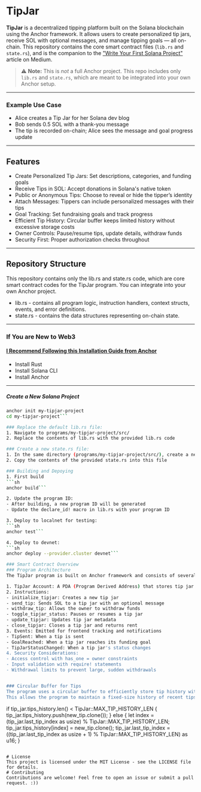 # TipJar
**TipJar** is a decentralized tipping platform built on the Solana blockchain using the Anchor framework. It allows users to create personalized tip jars, receive SOL with optional messages, and manage tipping goals — all on-chain. This repository contains the core smart contract files (`lib.rs` and `state.rs`), and is the companion to the ["Write Your First Solana Project"](https://medium.com/...) article on Medium.

> ⚠️ **Note:** This is *not* a full Anchor project. This repo includes only `lib.rs` and `state.rs`, which are meant to be integrated into your own Anchor setup.
> 
---

### Example Use Case
- Alice creates a Tip Jar for her Solana dev blog
- Bob sends 0.5 SOL with a thank-you message
- The tip is recorded on-chain; Alice sees the message and goal progress update

---

## Features
- Create Personalized Tip Jars: Set descriptions, categories, and funding goals
- Receive Tips in SOL: Accept donations in Solana's native token
- Public or Anonymous Tips: Choose to reveal or hide the tipper’s identity
- Attach Messages: Tippers can include personalized messages with their tips
- Goal Tracking: Set fundraising goals and track progress
- Efficient Tip History: Circular buffer keeps limited history without excessive storage costs
- Owner Controls: Pause/resume tips, update details, withdraw funds
- Security First: Proper authorization checks throughout

---

## Repository Structure
This repository contains only the lib.rs and state.rs code, which are core smart contract codes for the TipJar program. You can integrate into your own Anchor project.

- lib.rs - contains all program logic, instruction handlers, context structs, events, and error definitions.
- state.rs - contains the data structures representing on-chain state.

---

### If You are New to Web3
#### [I Recommend Following this Installation Guide from Anchor](https://www.anchor-lang.com/docs/installation)
- Install Rust
- Install Solana CLI
- Install Anchor

---

##### Create a New Solana Project
```sh
anchor init my-tipjar-project
cd my-tipjar-project```

### Replace the default lib.rs file:
1. Navigate to programs/my-tipjar-project/src/
2. Replace the contents of lib.rs with the provided lib.rs code

### Create a new state.rs file:
1. In the same directory (programs/my-tipjar-project/src/), create a new file named state.rs
2. Copy the contents of the provided state.rs into this file

### Building and Depoying
1. First build
```sh
anchor build```

2. Update the program ID:
- After building, a new program ID will be generated
- Update the declare_id! macro in lib.rs with your program ID

3. Deploy to localnet for testing:
```sh
anchor test```

4. Deploy to devnet:
```sh
anchor deploy --provider.cluster devnet```

### Smart Contract Overview
### Program Architecture
The TipJar program is built on Anchor framework and consists of several key components:

1. TipJar Account: A PDA (Program Derived Address) that stores tip jar metadata including owner, description, goal amount, and a history of received tips.
2. Instructions:
- initialize_tipjar: Creates a new tip jar
- send_tip: Sends SOL to a tip jar with an optional message
- withdraw_tip: Allows the owner to withdraw funds
- toggle_tipjar_status: Pauses or resumes a tip jar
- update_tipjar: Updates tip jar metadata
- close_tipjar: Closes a tip jar and returns rent
3. Events: Emitted for frontend tracking and notifications
- TipSent: When a tip is sent
- GoalReached: When a tip jar reaches its funding goal
- TipJarStatusChanged: When a tip jar's status changes
4. Security Considerations:
- Access control with has_one = owner constraints
- Input validation with require! statements
- Withdrawal limits to prevent large, sudden withdrawals


### Circular Buffer for Tips
The program uses a circular buffer to efficiently store tip history without unbounded growth.
This allows the program to maintain a fixed-size history of recent tips while tracking the total count of all tips ever received.
```
if tip_jar.tips_history.len() < TipJar::MAX_TIP_HISTORY_LEN {
    tip_jar.tips_history.push(new_tip.clone());
} else {
    let index = (tip_jar.last_tip_index as usize) % TipJar::MAX_TIP_HISTORY_LEN;
    tip_jar.tips_history[index] = new_tip.clone();
    tip_jar.last_tip_index = ((tip_jar.last_tip_index as usize + 1) % TipJar::MAX_TIP_HISTORY_LEN) as u16;
}
```

# License
This project is licensed under the MIT License - see the LICENSE file for details.
# Contributing
Contributions are welcome! Feel free to open an issue or submit a pull request. :))
